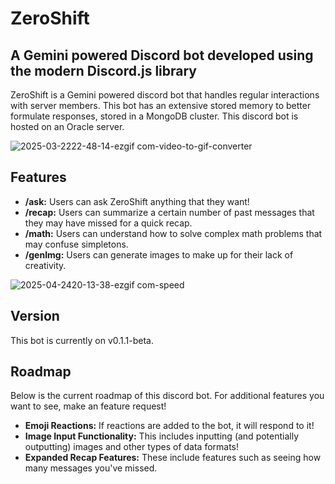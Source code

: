 # ZeroShift

## A Gemini powered Discord bot developed using the modern Discord.js library

ZeroShift is a Gemini powered discord bot that handles regular interactions with server members.  This bot has an extensive stored memory to better formulate responses, stored in a MongoDB cluster.  This discord bot is hosted on an Oracle server.

![2025-03-2222-48-14-ezgif com-video-to-gif-converter](https://github.com/user-attachments/assets/7c59cc30-9d22-41e2-b60e-0f1d0f809e5c)

## Features

- **/ask:** Users can ask ZeroShift anything that they want!
- **/recap:** Users can summarize a certain number of past messages that they may have missed for a quick recap.
- **/math:** Users can understand how to solve complex math problems that may confuse simpletons.
- **/genImg:** Users can generate images to make up for their lack of creativity.

![2025-04-2420-13-38-ezgif com-speed](https://github.com/user-attachments/assets/867453fd-7584-412e-813b-066985c4a567)


## Version

This bot is currently on v0.1.1-beta.

## Roadmap

Below is the current roadmap of this discord bot.  For additional features you want to see, make an feature request!

- **Emoji Reactions:** If reactions are added to the bot, it will respond to it!
- **Image Input Functionality:** This includes inputting (and potentially outputting) images and other types of data formats!
- **Expanded Recap Features:** These include features such as seeing how many messages you've missed.


